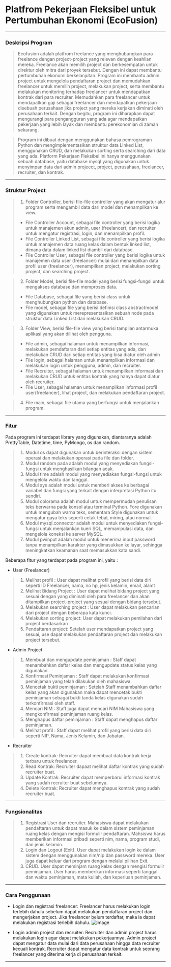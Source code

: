 # Platfrom Pekerjaan Fleksibel untuk Pertumbuhan Ekonomi (EcoFusion)
--------------------------------------------------------------------------------------------
### Deskripsi Program
> Ecofusion adalah platfrom freelance yang menghubungkan para freelance dengan 
project-project yang relevan dengan keahlian mereka. Freelance akan memilih project 
dan berkesempatan untuk direktur oleh mitra dari proyek tersebut. Dengan ini dapat membantu 
pertumbuhan ekonomi berkelanjutan. Program ini membantu admin project untuk mengelola pendaftaran project dan memudahkan freelancer untuk memilih project, melakukan project, serta membantu melakukan monitoring terhadap freelancer untuk mendapatkan kontrak dari para recruiter. Memudahkan para freelancer untuk mendapatkan gaji sebagai freelancer dan mendapatkan pekerjaan disebuah perusahaan jika project yang mereka kerjakan diminati oleh perusahaan terkait. Dengan begitu, program ini diharapkan dapat mengurangi para pengangguran yang ada agar mendapatkan pekerjaan yang lebih layak dan membantu perekonomian di zaman sekarang.

> Program ini dibuat dengan menggunakan bahasa pemrograman Python dan mengimplementasikan struktur data Linked List, menggunakan CRUD, dan melakukan sorting serta searching dari data yang ada. Platform Pekerjaan Fleksibel ini hanya menggunakan sebuah database, yaitu database mysql  yang digunakan untuk menyimpan data dari admin projeect, project, perusahaan, freelancer, recruiter, dan kontrak.
-----------------------------------------------------------------------------------------------

### Struktur Project

> 1. Folder Controller, berisi file-file controller yang akan mengatur alur program serta mengambil data dari model dan menampilkan ke view.                           
> - File Controller Account, sebagai file controller yang berisi logika untuk manajemen akun admin, user (freelancer), dan recruiter untuk mengatur registrasi, login, dan menampilkan profil.
> - File Controller Linked List, sebagai file controller yang berisi logika untuk manajemen data ruang kelas dalam bentuk linked list, dimana data dalam linked list diambil dari database.
> - File Controller User, sebagai file controller yang berisi logika untuk manajemen data user (freelancer) mulai dari menampilkan data profil user (freelancer), menampilkan project, melakukan sorting project, dan searching project.

> 2. Folder Model, berisi file-file model yang berisi fungsi-fungsi untuk mengakses database dan memproses data.
> - File Database, sebagai file yang berisi class untuk menghubungkan python dan database.
> - File model, sebagai file yang berisi definisi class abstractmodel yang digunakan untuk merepresentasikan sebuah node pada struktur data Linked List dan melakukan CRUD.

> 3. Folder View, berisi file-file view yang berisi tampilan antarmuka aplikasi yang akan dilihat oleh pengguna.
> - File admin, sebagai halaman untuk menampilkan informasi, melakukan pemdaftaran dari setiap entitas yang ada, dan melakukan CRUD dari setiap entitas yang bisa diatur oleh admin
> - File login, sebagai halaman untuk menampilkan informasi dan melakukan login untuk pengguna, admin, dan recruiter.
> - File Recruiter, sebagai halaman untuk menampilkan informasi dan melakukan CRUD untuk entitas kontrak yang hanya dapat diatur oleh recruiter.
> - File User, sebagai halaman untuk menampilkan informasi profil user(freelancer), lihat project, dan melakukan pendaftaran project.

> 4. File main, sebagai file utama yang berfungsi untuk menjalankan program.
---------------------------------------------------------------------------------

### Fitur
Pada program ini terdapat library yang digunakan, diantaranya adalah PrettyTable, Datetime, time, PyMongo, os dan random. 
>  1. Modul os dapat digunakan untuk berinteraksi dengan sistem operasi dan melakukan operasi pada file dan folder.
>  2. Modul random pada adalah modul yang menyediakan fungsi-fungsi untuk menghasilkan bilangan acak.
>  3. Modul time adalah modul yang menyediakan fungsi-fungsi untuk mengelola waktu dan tanggal.
>  4. Modul sys adalah modul untuk memberi akses ke berbagai variabel dan fungsi yang terkait dengan interpretasi Python itu sendiri.
>  5. Modul colorama adalah modul untuk mempermudah penulisan teks berwarna pada konsol atau terminal Python. Fore digunakan untuk mengubah warna teks, sementara Style digunakan untuk mengatur gaya teks seperti cetak tebal, miring, atau normal.
>  6. Modul mysql.connector adalah modul untuk menyediakan fungsi-fungsi untuk menjalankan kueri SQL, memanipulasi data, dan mengelola koneksi ke server MySQL.
>  7. Modul pwinput adalah modul untuk menerima input password tanpa menampilkan karakter yang dimasukkan ke layar, sehingga meningkatkan keamanan saat memasukkan kata sandi.
 
Beberapa fitur yang terdapat pada program ini, yaitu :
- User (Freelancer)
> 1. Melihat profil : User dapat melihat profil yang berisi data diri seperti ID Freelancer, nama, no hp, jenis kelamin, email, alamt
> 2. Melihat Bidang Project : User dapat melihat bidang project yang sesuai dengan yang diminati oleh para freelancer dan akan ditampilkan project-project yang sesuai dengan bidang tersebut.
> 3. Melakukan searching project : User dapat melakukan pencarian dari project dengan beberapa kata kunci.
> 4. Melakukan sorting project: User dapat melakukan pemilahan dari project berdasarkan
> 5. Pendaftaran project: Setelah user mendapatkan project yang sesuai, use dapat melakukan pendaftaran project dan melakukan project tersebut.

- Admin Project
> 1. Membuat dan mengupdate peminjaman : Staff dapat menambahkan daftar kelas dan mengupdate status kelas yang digunakan.
> 2. Konfirmasi Peminjaman : Staff dapat melakukan konfirmasi peminjaman yang telah dilakukan oleh mahasiswa. 
> 3. Mencetak bukti peminjaman : Setelah Staff menambahkan daftar kelas yang akan digunakan maka dapat mencetak bukti peminjaman sebagai bukti tanda kelas digunakan sudah terkonfirmasi oleh staff.
> 4. Mencari NIM : Staff juga dapat mencari NIM Mahasiswa yang mengkonfirmasi peminjaman ruang kelas.
> 5. Menghapus daftar peminjaman : Staff dapat menghapus daftar peminjaman.
> 6. Melihat profil : Staff dapat  melihat profil yang berisi data diri seperti  NIP, Nama, Jenis Kelamin, dan Jabatan.

- Recruiter
> 1. Create kontrak: Recruiter dapat membuat data kontrak kerja terbaru untuk freelancer.
> 2. Read Kontrak: Recruiter dapaat melihat daftar kontrak yang sudah recruiter buat.
> 3. Update Kontrak: Recruiter dapat memperbarui informasi kontrak yang sudah recruiter buat sebelumnya.
> 4. Delete Kontrak: Recruiter dapat menghapus kontrak yang sudah recruiter buat.
--------------------------------------------------------------------------------------------

### Fungsionalitas
>  1. Registrasi User dan recruiter. Mahasiswa dapat melakukan pendaftaran untuk dapat masuk ke dalam sistem peminjaman ruang kelas dengan mengisi formulir pendaftaran. Mahsiswa harus memberikan informasi pribadi seperti nim, nama, program studi, dan jenis kelamin.
>  2. Login dan Logout (Exit). User dapat melakukan login ke dalam sistem dengan menggunakan nim/nip dan password mereka. User juga dapat keluar dari program dengan melalui pilihan Exit.
>  3. CRUD. User dapat meminjam ruang kelas dengan mengisi formulir peminjaman. User harus memberikan informasi seperti tanggal dan waktu peminjaman, mata kuliah, dan keperluan peminjaman.
-------------------------------------------------------------------------------------------------

### Cara Penggunaan

 - Login dan registrasi freelancer: Freelancer harus melakukan login terlebih dahulu sebelum dapat melakukan pendaftaran project dan mengerjakan project. Jika freelancer belum terdaftar, maka ia dapat melakukan registrasi terlebih dahulu.
 ![image](https://github.com/PA-ASD-KEL1/PA-ASD/assets/144756486/28d9ca63-4a9b-4d7c-abe7-76c3337f088a)

 - Login admin project dan recruiter: Recruiter dan admin project harus melakukan login agar dapat melakukan pekerjaannya. Admin project dapat mengatur data mulai dari data perusahaan hingga data recruiter kecuali kontrak. Recruiter dapat mengatur data kontrak untuk seorang freelancer yang diterima kerja di perusahaan terkait.

 



--------------------------------------


